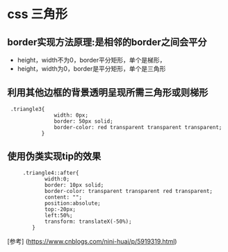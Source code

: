 # css 三角形
## border实现方法原理:是相邻的border之间会平分
* height，width不为0，border平分矩形，单个是梯形，
* height，width为0，border是平分矩形，单个是三角形

## 利用其他边框的背景透明呈现所需三角形或则梯形

``` 
 .triangle3{
               width: 0px;
               border: 50px solid;
               border-color: red transparent transparent transparent;
           }
```
## 使用伪类实现tip的效果
```
     .triangle4::after{
            width:0;
            border: 10px solid;
            border-color: transparent transparent red transparent;
            content: "";
            position:absolute;
            top:-20px;
            left:50%;
            transform: translateX(-50%);
        }
```

[参考] (https://www.cnblogs.com/nini-huai/p/5919319.html)
